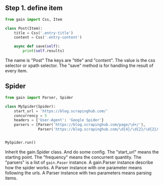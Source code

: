 ## Step 1. define item

```python
from gain import Css, Item

class Post(Item):
    title = Css('.entry-title')
    content = Css('.entry-content')

    async def save(self):
        print(self.results)
```

The name is "Post" 
The keys are "title" and "content".
The value is the css selector or xpath selector.
The "save" method is for handling the result of every item.

## Spider

```python
from gain import Parser, Spider

class MySpider(Spider):
    start_url = 'https://blog.scrapinghub.com/'
    concurrency = 5
    headers = {'User-Agent': 'Google Spider'}
    parsers = [Parser('https://blog.scrapinghub.com/page/\d+/'),
               Parser('https://blog.scrapinghub.com/\d{4}/\d{2}/\d{2}/[a-z0-9\-]+/', Post)]


MySpider.run()
```

Inherit the gain.Spider class. And do some config.
The "start_url" means the starting point.
The "frequency" means the concurrent quantity.
The "parsers" is a list of `gain.Paser` instance.
A gain.Parser instance describe how the spider works.
A Parser instance with one parameter means following the urls.
A Parser instance with two parameters means parsing items.

